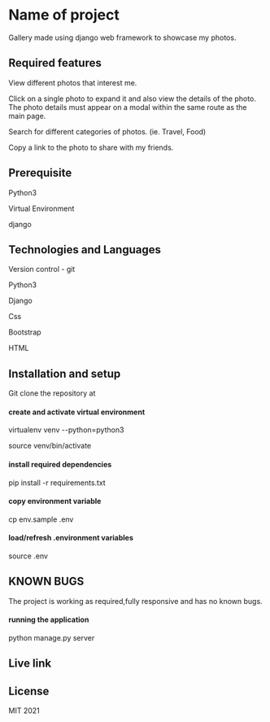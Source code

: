 # Name of project

Gallery made using django web framework to showcase my photos.

## Required features


View different photos that interest me.


Click on a single photo to expand it and also view the details of the photo. The photo details must appear on a modal within the same route as the main page.


Search for different categories of photos. (ie. Travel, Food)


Copy a link to the photo to share with my friends.


## Prerequisite

Python3

Virtual Environment

django

## Technologies and Languages

Version control - git 

Python3

Django

Css 

Bootstrap

HTML

## Installation and setup

Git clone the repository at 


#### create and activate virtual environment

virtualenv venv --python=python3

source venv/bin/activate

#### install required dependencies

pip install -r requirements.txt

#### copy environment variable

cp env.sample .env

#### load/refresh .environment variables

source .env

## KNOWN BUGS
The project is working as required,fully responsive and has no known bugs.

#### running the application

python manage.py server

## Live link




## License

MIT 2021

